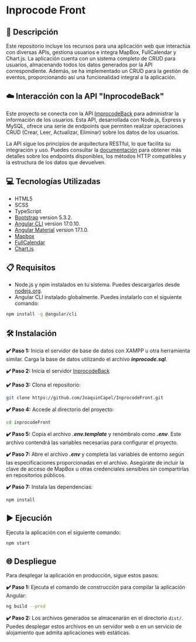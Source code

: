 # Inprocode Front

## 📄 Descripción

Este repositorio incluye los recursos para una aplicación web que interactúa con diversas APIs, gestiona usuarios e integra MapBox, FullCalendar y Chart.js. La aplicación cuenta con un sistema completo de CRUD para usuarios, almacenando todos los datos generados por la API correspondiente. Además, se ha implementado un CRUD para la gestión de eventos, proporcionando así una funcionalidad integral a la aplicación.


## ☁️ Interacción con la API "InprocodeBack"

Este proyecto se conecta con la API [ImprocodeBack](https://github.com/JoaquinCapel/InprocodeBack.git) para administrar la información de los usuarios. Esta API, desarrollada con Node.js, Express y MySQL, ofrece una serie de endpoints que permiten realizar operaciones CRUD (Crear, Leer, Actualizar, Eliminar) sobre los datos de los usuarios.

La API sigue los principios de arquitectura RESTful, lo que facilita su integración y uso. Puedes consultar la [documentación](https://github.com/JoaquinCapel/InprocodeBack.git) para obtener más detalles sobre los endpoints disponibles, los métodos HTTP compatibles y la estructura de los datos que devuelven.


## 💻 Tecnologías Utilizadas

- HTML5
- SCSS
- TypeScript
- [Bootstrap](https://getbootstrap.com/) version 5.3.2.
- [Angular CLI](https://angular.dev/) version 17.0.10.
- [Angular Material](https://material.angular.io/) version 17.1.0.
- [Mapbox](https://www.mapbox.com/)
- [FullCalendar](https://fullcalendar.io/docs/angular)
- [Chart.js](https://www.chartjs.org/docs/latest/)

## 📋 Requisitos

- Node.js y npm instalados en tu sistema. Puedes descargarlos desde [nodejs.org](https://nodejs.org/).
- Angular CLI instalado globalmente. Puedes instalarlo con el siguiente comando:

```bash
npm install -g @angular/cli
```

## 🛠️ Instalación
**✔️ Paso 1:** Inicia el servidor de base de datos con XAMPP u otra herramienta similar. Carga la base de datos utilizando el archivo **_inprocode.sql_**.


**✔️ Paso 2:** Inicia el servidor [InprocodeBack](https://github.com/JoaquinCapel/InprocodeBack.git)


**✔️ Paso 3:** Clona el repositorio:
```bash
git clone https://github.com/JoaquinCapel/InprocodeFront.git
```

**✔️ Paso 4:** Accede al directorio del proyecto:
```bash
cd inprocodeFront
```

**✔️ Paso 5:** Copia el archivo **_.env.template_** y renómbralo como **_.env_**. Este archivo contendrá las variables necesarias para configurar el proyecto.


**✔️ Paso 7:** Abre el archivo **_.env_** y completa las variables de entorno según las especificaciones proporcionadas en el archivo. Asegúrate de incluir la clave de acceso de MapBox u otras credenciales sensibles sin compartirlas en repositorios públicos.


**✔️ Paso 7:** Instala las dependencias:
```bash
npm install
```


## ▶️ Ejecución
Ejecuta la aplicación con el siguiente comando:
```bash
npm start
```

## 🌐 Despliegue

Para desplegar la aplicación en producción, sigue estos pasos:

**✔️ Paso 1:** Ejecuta el comando de construcción para compilar la aplicación Angular:
```bash
ng build --prod
```

**✔️ Paso 2:** Los archivos generados se almacenarán en el directorio `dist/`. Puedes desplegar estos archivos en un servidor web o en un servicio de alojamiento que admita aplicaciones web estáticas.



